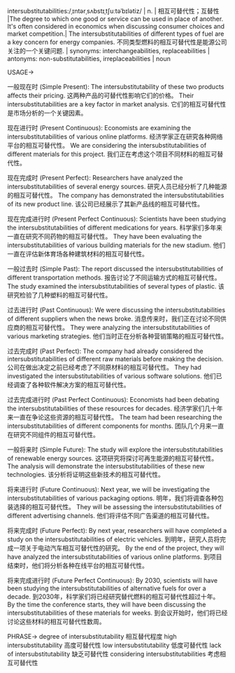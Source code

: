 intersubstitutabilities:/ˌɪntərˌsʌbstɪˌtʃuːtəˈbɪlətiz/ | n. | 相互可替代性；互替性 |The degree to which one good or service can be used in place of another.  It's often considered in economics when discussing consumer choices and market competition.|  The intersubstitutabilities of different types of fuel are a key concern for energy companies.  不同类型燃料的相互可替代性是能源公司关注的一个关键问题. | synonyms: interchangeabilities, replaceabilities | antonyms: non-substitutabilities, irreplaceabilities | noun

USAGE->

一般现在时 (Simple Present):
The intersubstitutability of these two products affects their pricing. 这两种产品的可替代性影响它们的价格。
Their intersubstitutabilities are a key factor in market analysis. 它们的相互可替代性是市场分析的一个关键因素。


现在进行时 (Present Continuous):
Economists are examining the intersubstitutabilities of various online platforms. 经济学家正在研究各种网络平台的相互可替代性。
We are considering the intersubstitutabilities of different materials for this project. 我们正在考虑这个项目不同材料的相互可替代性。


现在完成时 (Present Perfect):
Researchers have analyzed the intersubstitutabilities of several energy sources. 研究人员已经分析了几种能源的相互可替代性。
The company has demonstrated the intersubstitutabilities of its new product line.  该公司已经展示了其新产品线的相互可替代性。


现在完成进行时 (Present Perfect Continuous):
Scientists have been studying the intersubstitutabilities of different medications for years. 科学家们多年来一直在研究不同药物的相互可替代性。
They have been evaluating the intersubstitutabilities of various building materials for the new stadium. 他们一直在评估新体育场各种建筑材料的相互可替代性。


一般过去时 (Simple Past):
The report discussed the intersubstitutabilities of different transportation methods.  报告讨论了不同运输方式的相互可替代性。
The study examined the intersubstitutabilities of several types of plastic. 该研究检验了几种塑料的相互可替代性。


过去进行时 (Past Continuous):
We were discussing the intersubstitutabilities of different suppliers when the news broke.  消息传来时，我们正在讨论不同供应商的相互可替代性。
They were analyzing the intersubstitutabilities of various marketing strategies. 他们当时正在分析各种营销策略的相互可替代性。


过去完成时 (Past Perfect):
The company had already considered the intersubstitutabilities of different raw materials before making the decision.  公司在做出决定之前已经考虑了不同原材料的相互可替代性。
They had investigated the intersubstitutabilities of various software solutions.  他们已经调查了各种软件解决方案的相互可替代性。


过去完成进行时 (Past Perfect Continuous):
Economists had been debating the intersubstitutabilities of these resources for decades.  经济学家们几十年来一直在争论这些资源的相互可替代性。
The team had been researching the intersubstitutabilities of different components for months.  团队几个月来一直在研究不同组件的相互可替代性。


一般将来时 (Simple Future):
The study will explore the intersubstitutabilities of renewable energy sources. 这项研究将探讨可再生能源的相互可替代性。
The analysis will demonstrate the intersubstitutabilities of these new technologies.  该分析将证明这些新技术的相互可替代性。


将来进行时 (Future Continuous):
Next year, we will be investigating the intersubstitutabilities of various packaging options. 明年，我们将调查各种包装选择的相互可替代性。
They will be assessing the intersubstitutabilities of different advertising channels. 他们将评估不同广告渠道的相互可替代性。


将来完成时 (Future Perfect):
By next year, researchers will have completed a study on the intersubstitutabilities of electric vehicles. 到明年，研究人员将完成一项关于电动汽车相互可替代性的研究。
By the end of the project, they will have analyzed the intersubstitutabilities of various online platforms. 到项目结束时，他们将分析各种在线平台的相互可替代性。


将来完成进行时 (Future Perfect Continuous):
By 2030, scientists will have been studying the intersubstitutabilities of alternative fuels for over a decade. 到2030年，科学家们将已经研究替代燃料的相互可替代性超过十年。
By the time the conference starts, they will have been discussing the intersubstitutabilities of these materials for weeks. 到会议开始时，他们将已经讨论这些材料的相互可替代性数周。


PHRASE->
degree of intersubstitutability  相互替代程度
high intersubstitutability 高度可替代性
low intersubstitutability 低度可替代性
lack of intersubstitutability 缺乏可替代性
considering intersubstitutabilities 考虑相互可替代性